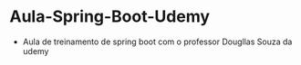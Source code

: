 # Aula-Spring-Boot-Udemy

- Aula de treinamento de spring boot com o professor Dougllas Souza da udemy
